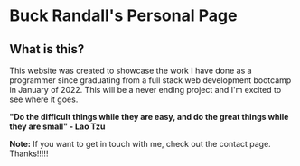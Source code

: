 # Buck Randall's Personal Page

## What is this?

This website was created to showcase the work I have done as a programmer since graduating from a full stack web development bootcamp in January of 2022.
This will be a never ending project and I'm excited to see where it goes.





**"Do the difficult things while they are easy, and do the great things while they are small" - Lao Tzu**





**Note:** If you want to get in touch with me, check out the contact page. Thanks!!!!!
